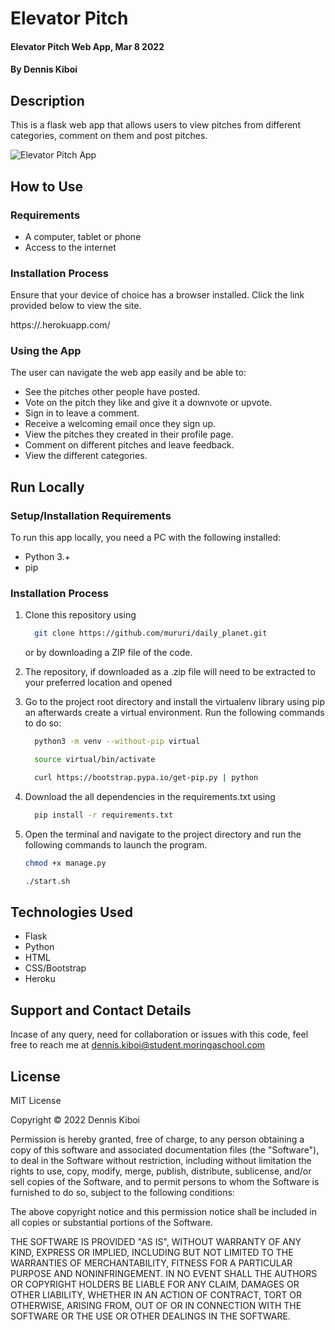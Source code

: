 # Elevator Pitch
#### Elevator Pitch Web App, Mar 8 2022 
#### By **Dennis Kiboi** 

## Description 
This is a flask web app that allows users to view pitches from different categories, comment on them and post pitches. 

![Elevator Pitch App](app/static/daily_planet.png)

## How to Use
### Requirements
* A computer, tablet or phone
* Access to the internet

### Installation Process 
Ensure that your device of choice has a browser installed.
Click the link provided below to view the site.

https://.herokuapp.com/

### Using the App
The user can navigate the web app easily and be able to:
* See the pitches other people have posted.
* Vote on the pitch they like and give it a downvote or upvote.
* Sign in to leave a comment.
* Receive a welcoming email once they sign up.
* View the pitches they created in their profile page.
* Comment on different pitches and leave feedback.
* View the different categories.

## Run Locally
### Setup/Installation Requirements
To run this app locally, you need a PC with the following installed:
* Python 3.+
* pip

### Installation Process
1. Clone this repository using

    ```bash
      git clone https://github.com/mururi/daily_planet.git
    ```

    or by downloading a ZIP file of the code.
  
2. The repository, if downloaded as a .zip file will need to be extracted to your preferred location and opened
3. Go to the project root directory and install the virtualenv library using pip an afterwards create a virtual environment. Run the following commands to do so:

    ```bash
      python3 -m venv --without-pip virtual 
    ```

    ```bash
      source virtual/bin/activate
    ```

    ```bash
      curl https://bootstrap.pypa.io/get-pip.py | python
    ```
 
4. Download the all dependencies in the requirements.txt using

    ```bash
      pip install -r requirements.txt
    ```
5. Open the terminal and navigate to the project directory and run the following commands to launch the program.

    ```bash
    chmod +x manage.py
    ```
    ```bash
    ./start.sh
    ```

## Technologies Used
* Flask
* Python
* HTML
* CSS/Bootstrap
* Heroku

## Support and Contact Details
Incase of any query, need for collaboration or issues with this code, feel free to reach me at
dennis.kiboi@student.moringaschool.com

## License 
MIT License

Copyright &copy; 2022 Dennis Kiboi

Permission is hereby granted, free of charge, to any person obtaining a copy of this software and associated documentation files (the "Software"), to deal in the Software without restriction, including without limitation the rights to use, copy, modify, merge, publish, distribute, sublicense, and/or sell copies of the Software, and to permit persons to whom the Software is furnished to do so, subject to the following conditions:

The above copyright notice and this permission notice shall be included in all copies or substantial portions of the Software.

THE SOFTWARE IS PROVIDED "AS IS", WITHOUT WARRANTY OF ANY KIND, EXPRESS OR IMPLIED, INCLUDING BUT NOT LIMITED TO THE WARRANTIES OF MERCHANTABILITY, FITNESS FOR A PARTICULAR PURPOSE AND NONINFRINGEMENT. IN NO EVENT SHALL THE AUTHORS OR COPYRIGHT HOLDERS BE LIABLE FOR ANY CLAIM, DAMAGES OR OTHER LIABILITY, WHETHER IN AN ACTION OF CONTRACT, TORT OR OTHERWISE, ARISING FROM, OUT OF OR IN CONNECTION WITH THE SOFTWARE OR THE USE OR OTHER DEALINGS IN THE SOFTWARE.